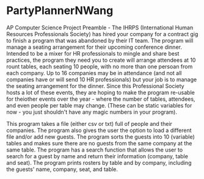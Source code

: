# PartyPlannerNWang
AP Computer Science Project
Preamble - The IHRPS (International Human Resources Professionals Society) has hired your company for a contract gig to finish a program that was abandoned by their IT team.  The program will manage a seating arrangement for their upcoming conference dinner.  Intended to be a mixer for HR professionals to mingle and share best practices, the program they need you to create will arrange attendees at 10 rount tables, each seating 10 people, with no more than one persoan from each company.  Up to 16 companies may be in attendance (and not all companies have or will send 10 HR professionals) but your job is to manage the seating arrangement for the dinner.  Since this Professional Society hosts a lot of these events, they are hoping to make the program re-usable for theiother events over the year - where the number of tables, attendees, and even people per table may change. (These can be static variables for now - you just shouldn't have any magic numbers in your program).


This program takes a file (either csv or txt) full of people and their companies. The program also gives the user the option to load a different file and/or add new guests. The program sorts the guests into 10 (variable) tables and makes sure there are no guests from the same company at the same table. The program has a search function that allows the user to search for a guest by name and return their information (company, table and seat). The program prints rosters by table and by company, including the guests' name, company, seat, and table. 
